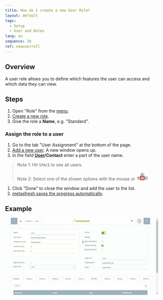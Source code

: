 ```yaml
---
title: How do I create a new User Role?
layout: default
tags:
  - Setup
  - User and Roles
lang: en
sequence: 20
ref: newuserroll
---
```


## Overview
A user role allows you to define which features the user can access and which data they can view.

## Steps
1. Open "Role" from the [menu](Menu).
1. [Create a new role](New_Record_Window).
1. Give the role a **Name**, e.g. "Standard".

### Assign the role to a user
1. Go to the tab "User Assignment" at the bottom of the page.
1. [Add a new user](New_Record_Tab). A new window opens up.
1. In the field **[User](NewUser)/Contact** enter a part of the user name.
> Note 1: Hit `SPACE` to see all users.<br><br>
> Note 2: Select one of the shown options with the mouse or ![](../DE/assets/Workflow_Auftrag_Bis_Rechnung_WebUI-73797.png)

1. Click "Done" to close the window and add the user to the list.
1. [metasfresh saves the progress automatically](Saveindicator).

## Example
![](assets/NewUserRole.gif)

